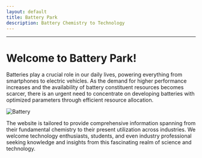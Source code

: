 ```yaml
---
layout: default
title: Battery Park
description: Battery Chemistry to Technology
---
```


---

# Welcome to Battery Park!

Batteries play a crucial role in our daily lives, powering everything from smartphones to electric vehicles. As the demand for higher performance increases and the availability of battery constituent resources becomes scarcer, there is an urgent need to concentrate on developing batteries with optimized parameters through efficient resource allocation.

![Battery](https://dl.dropboxusercontent.com/scl/fi/djio7asr23jaq6emicq0o/image_home.jpg?rlkey=02hyor71gv7cjuzjru144hox0&raw=1)

The website is tailored to provide comprehensive information spanning from their fundamental chemistry to their present utilization across industries. We welcome technology enthusiasts, students, and even industry professional seeking knowledge and insights from this fascinating realm of science and technology.


